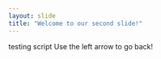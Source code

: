 ```yaml
---
layout: slide
title: "Welcome to our second slide!"
---
```

testing script
Use the left arrow to go back!
